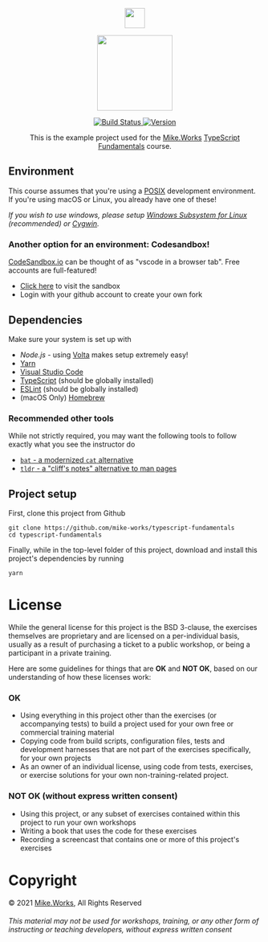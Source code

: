 <p align='center'>
  <a href="https://mike.works" target='_blank'>
    <img height=40 src='https://assets.mike.works/img/login_logo-33a9e523d451fb0d902f73d5452d4a0b.png' />
  </a> 
</p>
<p align='center'>
  <a href="https://mike.works/course/typescript-fundamentals-7832c19" target='_blank'>
    <img height=150 src='https://cloud.githubusercontent.com/assets/558005/25579415/1afbffaa-2e78-11e7-9b4a-ea44ead26bfb.png' />
  </a>
</p>
<p align='center'>
  <a href="https://travis-ci.org/mike-works/typescript-fundamentals" title="Build Status">
    <img title="Build Status" src="https://travis-ci.org/mike-works/typescript-fundamentals.svg?branch=solutions"/>
  </a>
  <a href="https://github.com/mike-works/typescript-fundamentals-v4/releases" title="Version">
    <img title="Version" src="https://img.shields.io/github/package-json/v/mike-works/typescript-fundamentals-v4/master.svg" />
  </a>
</p>
<p align='center'>
This is the example project used for the <a title="Mike.Works" href="https://mike.works">Mike.Works</a> <a title="TypeScript Fundamentals" href="https://mike.works/course/typescript-fundamentals-7832c19">TypeScript Fundamentals</a> course.
</p>

## Environment

This course assumes that you're using a [POSIX](https://en.wikipedia.org/wiki/POSIX) development environment. If you're using macOS or Linux, you already have one of these!

*If you wish to use windows, please setup [Windows Subsystem for Linux](https://docs.microsoft.com/en-us/windows/wsl/install-win10) (recommended) or [Cygwin](https://www.cygwin.com/).*

### Another option for an environment: Codesandbox!
[CodeSandbox.io](https://codesandbox.io) can be thought of as "vscode in a browser tab". Free accounts are full-featured!

- [Click here](https://githubbox.com/mike-works/typescript-fundamentals-v4) to visit the sandbox
- Login with your github account to create your own fork

## Dependencies

Make sure your system is set up with
- *Node.js* - using [Volta](http://volta.sh) makes setup extremely easy!
- [Yarn](https://yarnpkg.com/en/)
- [Visual Studio Code](https://code.visualstudio.com/)
- [TypeScript](https://www.typescriptlang.org/index.html#download-links) (should be globally installed)
- [ESLint](https://eslint.org/docs/user-guide/getting-started#installation-and-usage) (should be globally installed)
- (macOS Only) [Homebrew](http://brew.sh)


### Recommended other tools

While not strictly required, you may want the following tools to follow exactly what you see the instructor do

* [`bat` - a modernized `cat` alternative](https://github.com/sharkdp/bat#installation)
* [`tldr` - a "cliff's notes" alternative to man pages](https://tldr.sh/#installation)

## Project setup

First, clone this project from Github

```
git clone https://github.com/mike-works/typescript-fundamentals
cd typescript-fundamentals
```

Finally, while in the top-level folder of this project, download and install this project's dependencies by running

```
yarn
```

# License

While the general license for this project is the BSD 3-clause, the exercises
themselves are proprietary and are licensed on a per-individual basis, usually
as a result of purchasing a ticket to a public workshop, or being a participant
in a private training.

Here are some guidelines for things that are **OK** and **NOT OK**, based on our
understanding of how these licenses work:

### OK

- Using everything in this project other than the exercises (or accompanying tests)
  to build a project used for your own free or commercial training material
- Copying code from build scripts, configuration files, tests and development
  harnesses that are not part of the exercises specifically, for your own projects
- As an owner of an individual license, using code from tests, exercises, or
  exercise solutions for your own non-training-related project.

### NOT OK (without express written consent)

- Using this project, or any subset of
  exercises contained within this project to run your own workshops
- Writing a book that uses the code for these exercises
- Recording a screencast that contains one or more of this project's exercises

# Copyright

&copy; 2021 [Mike.Works](https://mike.works), All Rights Reserved

###### This material may not be used for workshops, training, or any other form of instructing or teaching developers, without express written consent
